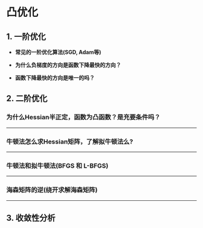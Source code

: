 # 凸优化


## 1. 一阶优化
- **常见的一阶优化算法(SGD, Adam等)**

- **为什么负梯度的方向是函数下降最快的方向？**

- **函数下降最快的方向是唯一的吗？**


## 2. 二阶优化
### 为什么Hessian半正定，函数为凸函数？是充要条件吗？
-----------

### 牛顿法怎么求Hessian矩阵，了解拟牛顿法么?
-----------

### 牛顿法和拟牛顿法(BFGS 和 L-BFGS)

-----------

### 海森矩阵的逆(绕开求解海森矩阵)

-----------



## 3. 收敛性分析
